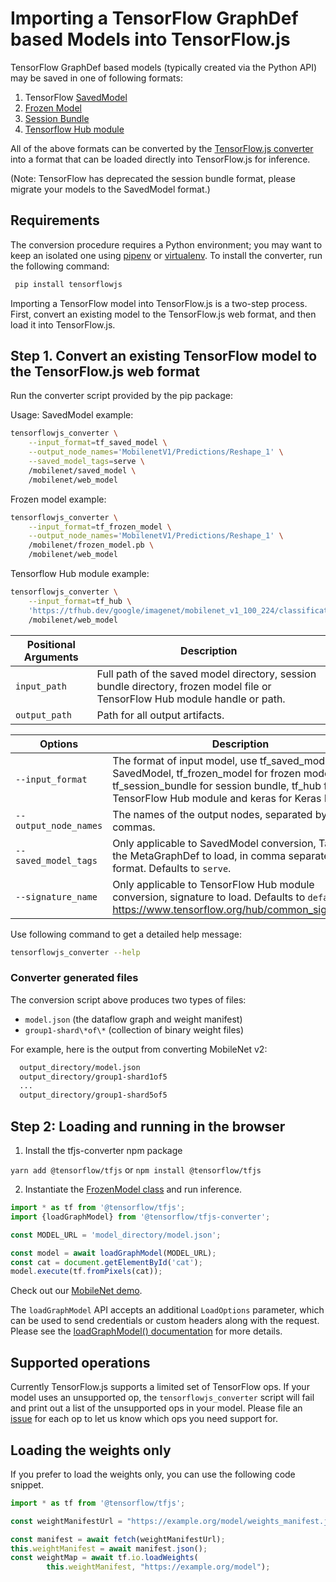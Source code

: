 # Importing a TensorFlow GraphDef based Models into TensorFlow.js

TensorFlow GraphDef based models (typically created via the Python API) may be saved in one of following formats:
1. TensorFlow [SavedModel](https://www.tensorflow.org/programmers_guide/saved_model#overview_of_saving_and_restoring_models)
2. [Frozen Model](https://www.tensorflow.org/mobile/prepare_models#how_do_you_get_a_model_you_can_use_on_mobile)
3. [Session Bundle](https://github.com/tensorflow/tensorflow/blob/master/tensorflow/contrib/session_bundle/README.md)
4. [Tensorflow Hub module](https://www.tensorflow.org/hub/)

All of the above formats can be converted by the [TensorFlow.js converter](https://github.com/tensorflow/tfjs/tree/master/tfjs-converter) into a format that can be loaded directly into TensorFlow.js for inference.

(Note: TensorFlow has deprecated the session bundle format, please migrate your models to the SavedModel format.)

## Requirements

The conversion procedure requires a Python environment; you may want to keep an isolated one using [pipenv](https://github.com/pypa/pipenv) or [virtualenv](https://virtualenv.pypa.io).  To install the converter, run the following command:

```bash
 pip install tensorflowjs
```

Importing a TensorFlow model into TensorFlow.js is a two-step process. First, convert an existing model to the TensorFlow.js web format, and then load it into TensorFlow.js.

## Step 1. Convert an existing TensorFlow model to the TensorFlow.js web format

Run the converter script provided by the pip package:

Usage:
SavedModel example:

```bash
tensorflowjs_converter \
    --input_format=tf_saved_model \
    --output_node_names='MobilenetV1/Predictions/Reshape_1' \
    --saved_model_tags=serve \
    /mobilenet/saved_model \
    /mobilenet/web_model
```

Frozen model example:

```bash
tensorflowjs_converter \
    --input_format=tf_frozen_model \
    --output_node_names='MobilenetV1/Predictions/Reshape_1' \
    /mobilenet/frozen_model.pb \
    /mobilenet/web_model
```

Tensorflow Hub module example:

```bash
tensorflowjs_converter \
    --input_format=tf_hub \
    'https://tfhub.dev/google/imagenet/mobilenet_v1_100_224/classification/1' \
    /mobilenet/web_model
```

|Positional Arguments | Description |
|---|---|
|`input_path`  | Full path of the saved model directory, session bundle directory, frozen model file or TensorFlow Hub module handle or path.|
|`output_path` | Path for all output artifacts.|

| Options | Description
|---|---|
|`--input_format`     | The format of input model, use tf_saved_model for SavedModel, tf_frozen_model for frozen model, tf_session_bundle for session bundle, tf_hub for TensorFlow Hub module and keras for Keras HDF5. |
|`--output_node_names`| The names of the output nodes, separated by commas.|
|`--saved_model_tags` | Only applicable to SavedModel conversion, Tags of the MetaGraphDef to load, in comma separated format. Defaults to `serve`.|
|`--signature_name`   | Only applicable to TensorFlow Hub module conversion, signature to load. Defaults to `default`. See https://www.tensorflow.org/hub/common_signatures/.|

Use following command to get a detailed help message:

```bash
tensorflowjs_converter --help
```

### Converter generated files

The conversion script above produces two types of files:

* `model.json` (the dataflow graph and weight manifest)
* `group1-shard\*of\*` (collection of binary weight files)

For example, here is the output from converting MobileNet v2:

```html
  output_directory/model.json
  output_directory/group1-shard1of5
  ...
  output_directory/group1-shard5of5
```

## Step 2: Loading and running in the browser

1. Install the tfjs-converter npm package

`yarn add @tensorflow/tfjs` or `npm install @tensorflow/tfjs`

2. Instantiate the [FrozenModel class](https://github.com/tensorflow/tfjs-converter/blob/master/src/executor/frozen_model.ts) and run inference.

```js
import * as tf from '@tensorflow/tfjs';
import {loadGraphModel} from '@tensorflow/tfjs-converter';

const MODEL_URL = 'model_directory/model.json';

const model = await loadGraphModel(MODEL_URL);
const cat = document.getElementById('cat');
model.execute(tf.fromPixels(cat));
```

Check out our [MobileNet demo](https://github.com/tensorflow/tfjs-converter/tree/master/tfjs-converter/demo/mobilenet).

The `loadGraphModel` API accepts an additional `LoadOptions` parameter, which can be used to send credentials or custom headers along with the request. Please see the [loadGraphModel() documentation](https://js.tensorflow.org/api/1.0.0/#loadGraphModel) for more details.

## Supported operations

Currently TensorFlow.js supports a limited set of TensorFlow ops. If your model uses an unsupported op, the `tensorflowjs_converter` script will fail and print out a list of the unsupported ops in your model. Please file an [issue](https://github.com/tensorflow/tfjs/issues) for each op to let us know which ops you need support for.

## Loading the weights only

If you prefer to load the weights only, you can use the following code snippet.

```js
import * as tf from '@tensorflow/tfjs';

const weightManifestUrl = "https://example.org/model/weights_manifest.json";

const manifest = await fetch(weightManifestUrl);
this.weightManifest = await manifest.json();
const weightMap = await tf.io.loadWeights(
        this.weightManifest, "https://example.org/model");
